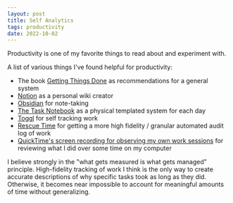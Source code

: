 ```yaml
---
layout: post
title: Self Analytics
tags: productivity
date: 2022-10-02
---
```


Productivity is one of my favorite things to read about and experiment with.

A list of various things I've found helpful for productivity:

- The book [Getting Things Done](https://www.amazon.com/Getting-Things-Done-Stress-Free-Productivity/dp/0143126563/ref=asc_df_0143126563/?tag=hyprod-20&linkCode=df0&hvadid=316997822370&hvpos=&hvnetw=g&hvrand=469227348480918262&hvpone=&hvptwo=&hvqmt=&hvdev=c&hvdvcmdl=&hvlocint=&hvlocphy=9001970) as recommendations for a general system
- [Notion](https://www.notion.so/) as a personal wiki creator
- [Obsidian](https://obsidian.md/) for note-taking
- [The Task Notebook](https://somethingdelightful.com/crgibson/mj174-22696) as a physical templated system for each day
- [Toggl](https://toggl.com/) for self tracking work
- [Rescue Time](https://www.rescuetime.com/rtx/overview) for getting a more high fidelity / granular automated audit log of work
- [QuickTime's screen recording for observing my own work sessions](https://support.apple.com/guide/quicktime-player/record-your-screen-qtp97b08e666/mac) for reviewing what I did over some time on my computer

I believe strongly in the "what gets measured is what gets managed" principle. High-fidelity tracking of work I think is the only way to create accurate descriptions of why specific tasks took as long as they did. Otherwise, it becomes near impossible to account for meaningful amounts of time without generalizing.

